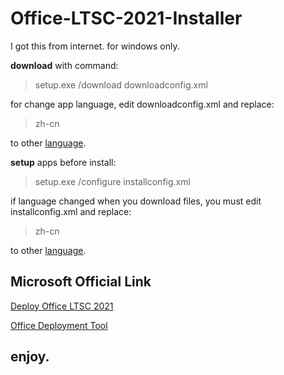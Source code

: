 # Office-LTSC-2021-Installer

I got this from internet. for windows only.

**download** with command:

> setup.exe /download downloadconfig.xml

for change app language, edit downloadconfig.xml and replace:

> zh-cn

to other [language](https://docs.microsoft.com/en-us/deployoffice/office-deployment-tool-configuration-options#language-element).

**setup** apps before install:

> setup.exe /configure installconfig.xml

if language changed when you download files, you must edit installconfig.xml and replace:

> zh-cn

to other [language](https://docs.microsoft.com/en-us/deployoffice/office-deployment-tool-configuration-options#language-element).

## Microsoft Official Link

[Deploy Office LTSC 2021](https://docs.microsoft.com/en-us/deployoffice/ltsc2021/deploy)

[Office Deployment Tool](https://www.microsoft.com/download/details.aspx?id=49117)

## enjoy.
